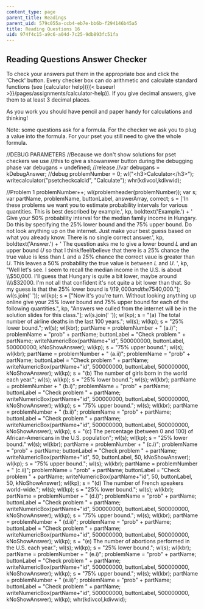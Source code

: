 ```yaml
---
content_type: page
parent_title: Readings
parent_uid: 579c055a-ccb4-eb7e-bb6b-f294146b45a5
title: Reading Questions 16
uid: 974f4c15-a9c6-a04d-7c25-9db893fc51fa
---
```


Reading Questions Answer Checker
--------------------------------

To check your answers put them in the appropriate box and click the 'Check' button. Every checker box can do arithmetic and calculate standard functions (see [calculator help]({{< baseurl >}}/pages/assignments/calculator-help)). If you give decimal answers, give them to at least 3 decimal places.

As you work you should have pencil and paper handy for calculations and thinking!

Note: some questions ask for a formula. For the checker we ask you to plug a value into the formula. For your pset you still need to give the whole formula.

//DEBUG PARAMETERS //Because we don't show solutions for pset checkers we use //this to give a showanswer button during the debugging phase var debugans = undefined; //release //var debugans = kDebugAnswer; //debug problemNumber = 0; wl("\<h3>Calculator\</h3>"); writecalculator("psetcheckcalcid", "Calculate"); whr(kdivcol,kdivwid);

//Problem 1 problemNumber++; wl(problemheader(problemNumber)); var s; var partName, problemName, buttonLabel, answerArray, correct; s = \['In these problems we want you to estimate probability intervals for various quantities. This is best described by example.', kp, boldtext('Example.') + ' Give your 50% probability interval for the median family income in Hungary. Do this by specifying the 25% lower bound and the 75% upper bound. Do not look anything up on the internet. Just make your best guess based on what you already know. There is no single correct answer.', kp, boldtext('Answer.') + ' The question asks me to give a lower bound $L$ and an upper bound $U$ so that I think/feel/believe that there is a 25% chance the true value is less than $L$ and a 25% chance the correct vaue is greater than $U$. This leaves a 50% probability the true value is between $L$ and $U$. ', kp, "Well let's see. I seem to recall the median income in the U.S. is about \\\\$50,000. I'll guess that Hungary is quite a bit lower, maybe around \\\\$32000. I'm not all that confident it's not quite a bit lower than that. So my guess is that the 25% lower bound is \\\\$19,000 and the 75% bound is \\\\$40,000."\]; wl(s.join(' ')); wl(kp); s = \["Now it's you're turn. Without looking anything up online give your 25% lower bound and 75% upper bound for each of the following quantities.", kp, "Answers we culled from the internet will be in the solution slides for this class."\]; wl(s.join(' ')); wl(kp); s = "(a) The total number of airline deaths in the last 100 years."; wl(s); wl(kp); s = "25% lower bound."; wl(s); wl(kbr); partName = problemNumber + " (a.i)"; problemName = "prob" + partName; buttonLabel = "Check problem " + partName; writeNumericBox(partName+"id", 500000000, buttonLabel, 500000000, kNoShowAnswer); wl(kp); s = "75% upper bound."; wl(s); wl(kbr); partName = problemNumber + " (a.ii)"; problemName = "prob" + partName; buttonLabel = "Check problem " + partName; writeNumericBox(partName+"id", 500000000, buttonLabel, 500000000, kNoShowAnswer); wl(kp); s = "(b) The number of girls born in the world each year."; wl(s); wl(kp); s = "25% lower bound."; wl(s); wl(kbr); partName = problemNumber + " (b.i)"; problemName = "prob" + partName; buttonLabel = "Check problem " + partName; writeNumericBox(partName+"id", 500000000, buttonLabel, 500000000, kNoShowAnswer); wl(kp); s = "75% upper bound."; wl(s); wl(kbr); partName = problemNumber + " (b.ii)"; problemName = "prob" + partName; buttonLabel = "Check problem " + partName; writeNumericBox(partName+"id", 500000000, buttonLabel, 500000000, kNoShowAnswer); wl(kp); s = "(c) The percentage (between 0 and 100) of African-Americans in the U.S. population"; wl(s); wl(kp); s = "25% lower bound." wl(s); wl(kbr); partName = problemNumber + " (c.i)"; problemName = "prob" + partName; buttonLabel = "Check problem " + partName; writeNumericBox(partName+"id", 50, buttonLabel, 50, kNoShowAnswer); wl(kp); s = "75% upper bound."; wl(s); wl(kbr); partName = problemNumber + " (c.ii)"; problemName = "prob" + partName; buttonLabel = "Check problem " + partName; writeNumericBox(partName+"id", 50, buttonLabel, 50, kNoShowAnswer); wl(kp); s = "(d) The number of French speakers world-wide."; wl(s); wl(kp); s = "25% lower bound."; wl(s); wl(kbr); partName = problemNumber + " (d.i)"; problemName = "prob" + partName; buttonLabel = "Check problem " + partName; writeNumericBox(partName+"id", 500000000, buttonLabel, 500000000, kNoShowAnswer); wl(kp); s = "75% upper bound."; wl(s); wl(kbr); partName = problemNumber + " (d.ii)"; problemName = "prob" + partName; buttonLabel = "Check problem " + partName; writeNumericBox(partName+"id", 500000000, buttonLabel, 500000000, kNoShowAnswer); wl(kp); s = "(e) The number of abortions performed in the U.S. each year."; wl(s); wl(kp); s = "25% lower bound."; wl(s); wl(kbr); partName = problemNumber + " (e.i)"; problemName = "prob" + partName; buttonLabel = "Check problem " + partName; writeNumericBox(partName+"id", 500000000, buttonLabel, 500000000, kNoShowAnswer); wl(kp); s = "75% upper bound."; wl(s); wl(kbr); partName = problemNumber + " (e.ii)"; problemName = "prob" + partName; buttonLabel = "Check problem " + partName; writeNumericBox(partName+"id", 500000000, buttonLabel, 500000000, kNoShowAnswer); wl(kp); whr(kdivcol,kdivwid);